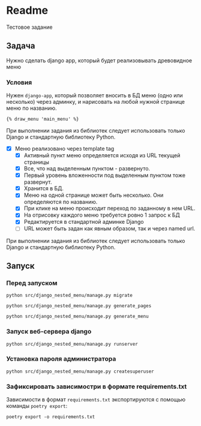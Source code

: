 # Readme

Тестовое задание

## Задача

Нужно сделать django app, который будет реализовывать древовидное меню

### Условия

Нужен `django-app`, который позволяет вносить в БД меню (одно или несколько) через админку, и нарисовать на любой нужной странице меню по названию.

```html
{% draw_menu 'main_menu' %}
```

 При выполнении задания из библиотек следует использовать только Django и стандартную библиотеку Python.

- [x] Меню реализовано через template tag
  - [x] Активный пункт меню определяется исходя из URL текущей страницы
  - [x] Все, что над выделенным пунктом - развернуто.
  - [x] Первый уровень вложенности под выделенным пунктом тоже развернут.
  - [x] Хранится в БД.
  - [x] Меню на одной странице может быть несколько. Они определяются по названию.
  - [x] При клике на меню происходит переход по заданному в нем URL.
  - [x] На отрисовку каждого меню требуется ровно 1 запрос к БД
  - [x] Редактируется в стандартной админке Django
  - [ ] URL может быть задан как явным образом, так и через named url.

При выполнении задания из библиотек следует использовать только Django и стандартную библиотеку Python.

## Запуск

### Перед запуском

```shell
python src/django_nested_menu/manage.py migrate
```

```shell
python src/django_nested_menu/manage.py generate_pages
```

```shell
python src/django_nested_menu/manage.py generate_menu
```

### Запуск веб-сервера django

```shell
python src/django_nested_menu/manage.py runserver
```

### Установка пароля администратора

```shell
python src/django_nested_menu/manage.py createsuperuser
```

### Зафиксировать зависимостри в формате requirements.txt

Зависимости в формат `requirements.txt` экспортируются с помощью команды `poetry export`:

```shell
poetry export -o requirements.txt
```
